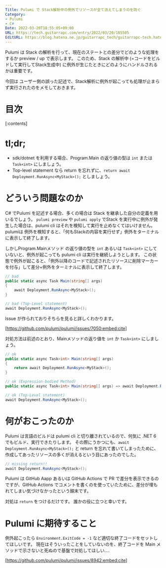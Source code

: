 ```yaml
---
Title: Pulumi で Stack解析中の例外でリソースが全て消えてしまうのを防ぐ
Category:
- Pulumi
- C#
Date: 2022-03-20T18:55:05+09:00
URL: https://tech.guitarrapc.com/entry/2022/03/20/185505
EditURL: https://blog.hatena.ne.jp/guitarrapc_tech/guitarrapc-tech.hatenablog.com/atom/entry/13574176438064022437
---
```


Pulumi は Stack の解析を行って、現在のステートとの差分でどのような処理をするか preview / up で表示します。
このため、Stack の解析中 (=コードをビルドして実行してStack生成中) に例外が生じたときにどのようにハンドルされるかは重要です。

今回は ユーザー側の誤った記述で、Stack解析に例外が起こっても処理が止まらず実行されたのをメモしておきます。

# 目次

[:contents]

# tl;dr;

* sdk/dotnet を利用する場合、Program.Main の返り値の型は `int` または `Task<int>` にしましょう。
* Top-level statement なら return を忘れずに、`return await Deployment.RunAsync<MyStack>();` としましょう。

# どういう問題なのか

C# でPulumi を記述する場合、多くの場合は Stack を継承した自分の定義を用いるでしょう。
`pulumi preview` や `pulumi apply` でStack を実行中に例外が発生した場合は、pulumi cli はそれを検知して実行を止めなくてはいけません。
pulumiは 例外を検知すると、「何もStackの内容を実行せず」例外をターミナルに表示して終了します。

しかしProgram.Mainメソッド の返り値の型を `int` あるいは `Task<int>` にしていないと、例外が起こっても pulumi cli は実行を継続しようとします。
この状態で例外が起こると、「例外以降のコードで記述されたリソースに削除マーカーを付与」して差分+例外をターミナルに表示して終了します。

```cs
// bad
public static async Task Main(string[] args)
{
    await Deployment.RunAsync<MyStack>();
}

// bad (Top-Level statement)
await Deployment.RunAsync<MyStack>();
```

Issue が作られておりそちらを見ると詳しくわかります。

[https://github.com/pulumi/pulumi/issues/7050:embed:cite]

対処方法は前述のとおり、Mainメソッドの返り値を `int` か `Task<int>` にしましょう。

```cs
// ok
public static async Task<int> Main(string[] args)
{
    return await Deployment.RunAsync<MyStack>();
}

// ok (Expression-bodied Method)
public static async Task<int> Main(string[] args) => await Deployment.RunAsync<MyStack>();

// ok (Top-Level statement)
await Deployment.RunAsync<MyStack>();
```

# 何がおこったのか

Pulumi は言語のビルドは pulumi cli と切り離されているので、何気に .NET 6 でもビルド、実行できたりします。
その際にうかつにも、`await Deployment.RunAsync<MyStack>();` と return を忘れて書いてしまったために、作成してあったリソースの多くが消えるという目にあったのでした。

```cs
// missing return!!
await Deployment.RunAsync<MyStack>();
```

Pulumi は GitHub Aapp あるいは GitHub Actions で PR で差分を表示できるのですが、GitHub Actions でコメントを書くのを使っていたために、差分が埋もれてしまい気づけなかったという顛末です。

対処は `return` をつけるだけです。
誰かの役に立つと幸いです。

# Pulumi に期待すること

例外起こったら `Environment.ExitCode = -1` など適切な終了コードをセットしてほしいです。
現在はそういったことをしていないのを、終了コードを Main メソッドで示さないと死ぬので基盤で対処してほしい....

[https://github.com/pulumi/pulumi/issues/8942:embed:cite]

